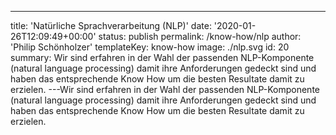 ---

title: 'Natürliche Sprachverarbeitung (NLP)'
date: '2020-01-26T12:09:49+00:00'
status: publish
permalink: /know-how/nlp
author: 'Philip Schönholzer'
templateKey: know-how
image: ./nlp.svg
id: 20
summary: Wir sind erfahren in der Wahl der passenden NLP-Komponente
(natural language processing) damit ihre Anforderungen gedeckt sind
und haben das entsprechende Know How um die besten Resultate
damit zu erzielen.
---Wir sind erfahren in der Wahl der passenden NLP-Komponente (natural language processing) damit ihre Anforderungen gedeckt sind und haben das entsprechende Know How um die besten Resultate damit zu erzielen.
